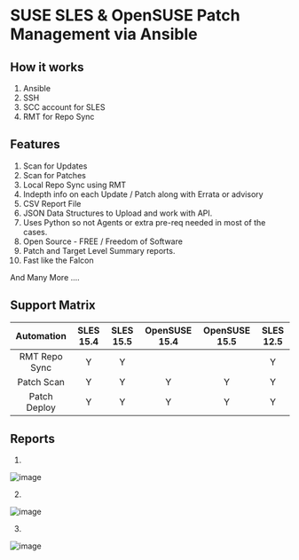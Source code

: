 # SUSE SLES & OpenSUSE Patch Management via Ansible
## How it works
1. Ansible
2. SSH
3. SCC account for SLES
4. RMT for Repo Sync


## Features
1. Scan for Updates
2. Scan for Patches
3. Local Repo Sync using RMT
4. Indepth info on each Update / Patch along with Errata or advisory
5. CSV Report File
6. JSON Data Structures to Upload and work with API.
7. Uses Python so not Agents or extra pre-req needed in most of the cases.
8. Open Source - FREE / Freedom of Software
9. Patch and Target Level Summary reports.
10. Fast like the Falcon

And Many More ....


## Support Matrix

| Automation        | SLES 15.4   | SLES 15.5   | OpenSUSE 15.4   | OpenSUSE 15.5  | SLES 12.5  |
|:---:|:---:|:---:|:---:|:---:|:---:|
| RMT Repo Sync     | Y  | Y  |    |   |   Y  |
| Patch Scan        | Y  | Y  | Y  | Y  |  Y   |
| Patch Deploy      | Y  | Y  | Y  | Y  |  Y   |

## Reports
1. 
![image](https://github.com/ramzcode/Ansible-for-SUSE-PatchManagement/assets/76745955/adfc7dcb-5cb2-44d3-8c35-075d01e29ab1)

2.
![image](https://github.com/ramzcode/Ansible-for-SUSE-PatchManagement/assets/76745955/ac4b1b06-711a-46b5-9279-e4740dc992c7)

3.
![image](https://github.com/ramzcode/Ansible-for-SUSE-PatchManagement/assets/76745955/6a503ee2-355e-4c7a-aedb-c8e76febc6f2)


